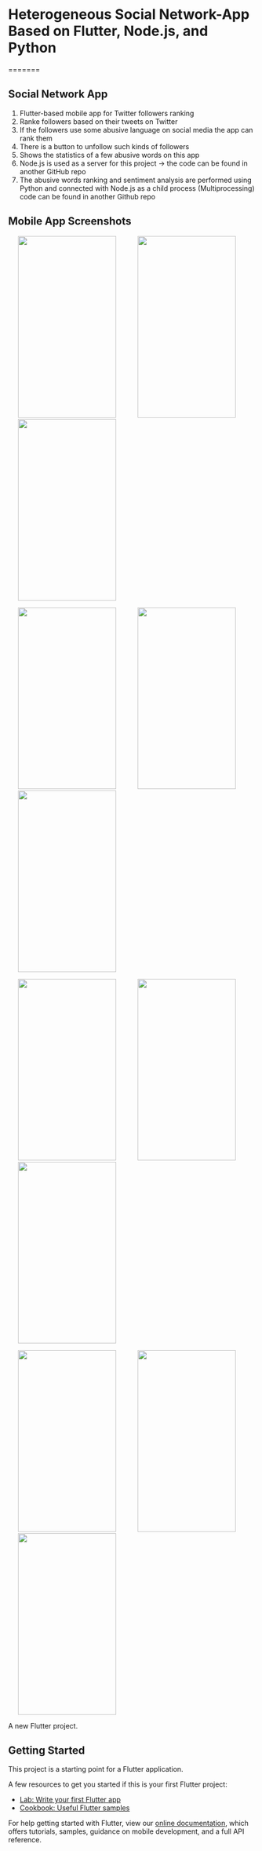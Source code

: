 # Heterogeneous Social Network-App Based on Flutter, Node.js, and Python
=======
## Social Network App
1. Flutter-based mobile app for Twitter followers ranking
2. Ranke followers based on their tweets on Twitter
3. If the followers use some abusive language on social media the app can rank them
4. There is a button to unfollow such kinds of followers
5. Shows the statistics of a few abusive words on this app
6. Node.js is used as a server for this project -> the code can be found in another GitHub repo
7. The abusive words ranking and sentiment analysis are performed using Python and connected with Node.js as a child process (Multiprocessing) code can be found in another Github repo
## Mobile App Screenshots
<p float="left">
        <img src="https://user-images.githubusercontent.com/48220392/178951868-14bb5df4-fcf8-4bd4-8440-9c99da89e3b6.jpeg" width="200" height="370" hspace="20" />
        <img src="https://user-images.githubusercontent.com/48220392/178952308-8355b55c-2bac-4f27-80e7-44464c715105.jpeg" width="200" height="370" hspace="20"/>  
        <img src="https://user-images.githubusercontent.com/48220392/178952393-1ccf4826-db9b-4f6a-9388-6e9d23c1fc23.jpeg" width="200" height="370" hspace="20"/>
</p>

<p float="left">  
        <img src="https://user-images.githubusercontent.com/48220392/178952499-60035079-dd81-41c1-88c4-2c8e0a930616.jpg" width="200" height="370" hspace="20"/>
        <img src="https://user-images.githubusercontent.com/48220392/186610135-c03737c6-5bb1-438a-beab-09afea4d0f7b.jpg" width="200" height="370" hspace="20"/>
        <img src="https://user-images.githubusercontent.com/48220392/178952710-6f9e98e9-c492-4756-b486-2fa441ff63ed.jpg" width="200" height="370" hspace="20"/>
</p>

<p float="left">
        <img src="https://user-images.githubusercontent.com/48220392/178958015-6c441029-13ff-47ec-be6f-97dee077d63b.jpg" width="200" height="370" hspace="20"/>
        <img src="https://user-images.githubusercontent.com/48220392/186610546-5a1b9a31-c156-4813-9e14-88e16c018028.jpg" width="200" height="370" hspace="20"/>
        <img src="https://user-images.githubusercontent.com/48220392/178952881-28727876-27fd-4d39-bd3c-e9f614dbaa3b.jpg" width="200" height="370" hspace="20"/>
</p>

<p float="left">
        <img src="https://user-images.githubusercontent.com/48220392/186610801-b63d5fee-67b0-4fbf-917b-57e72a8a3c81.jpg" width="200" height="370" hspace="20"/>
        <img src="https://user-images.githubusercontent.com/48220392/186610891-31751956-d8a4-4abb-83fe-0f942bad993f.jpg" width="200" height="370" hspace="20"/>
        <img src="https://user-images.githubusercontent.com/48220392/186610988-987fedd1-5979-413d-9a35-2a0849cd96f7.jpg" width="200" height="370" hspace="20"/>
</p>


A new Flutter project.

## Getting Started

This project is a starting point for a Flutter application.

A few resources to get you started if this is your first Flutter project:

- [Lab: Write your first Flutter app](https://flutter.dev/docs/get-started/codelab)
- [Cookbook: Useful Flutter samples](https://flutter.dev/docs/cookbook)

For help getting started with Flutter, view our
[online documentation](https://flutter.dev/docs), which offers tutorials,
samples, guidance on mobile development, and a full API reference.







